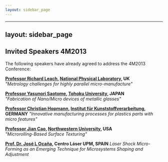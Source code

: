 ```yaml
---
layout: sidebar_page
---
```


---
layout: sidebar_page
---

## Invited Speakers 4M2013

The following speakers have already agreed to address the 4M2013 Conference:

**[Professor Richard Leach](/4m-association/content/4M2013-Invited-Speaker-Professor-Richard-Leach), [National Physical Laboratory](http://www.npl.co.uk.md), UK**  
*"Metrology challenges for highly parallel micro-manufacture"*

**[Professor Yasunori Saotome](/4m-association/content/4M2013-Invited-Speaker-Yasunori-Saotome), [Tohoku University](http://www.tohoku.ac.jp/english/.md), JAPAN**     
*"Fabrication of Nano/Micro devices of metallic glasses"*    

**[Professor Christian Hopmann](/4m-association/content/4M2013-Invited-Speaker-Professor-Dr-Ing-Christian-Hopmann), [Institut für Kunststoffverarbeitung](http://www.ikv-aachen.de/.md), GERMANY**
*"Innovative manufacturing processes for plastics parts with micro features"* 

**[Professor Jian Cao](/4m-association/content/4M2013-Invited-Speaker-Professor-Jian-Cao), [Northwestern University](http://www.northwestern.edu/.md), USA**                            
*"Microrolling-Based Surface Texturing"* 

**[Prof. Dr. José L Ocaña](/4m-association/content/4M2013-Invited-Speaker-Prof-Dr-Jos%C3%A9-L-Oca%C3%B1.md), Centro Láser UPM, SPAIN**
*Laser Shock Micro-Forming as an Emerging Technique for Microsystems Shaping and Adjustment* 